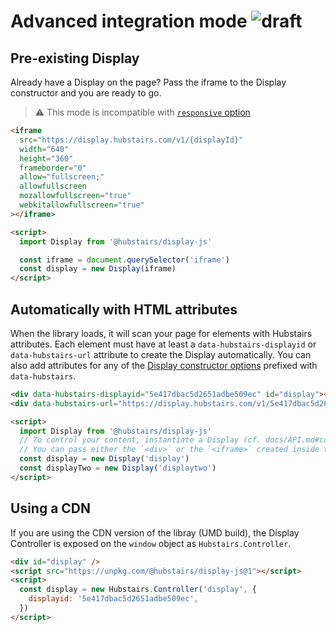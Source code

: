 # Advanced integration mode ![draft]

## Pre-existing Display

Already have a Display on the page? Pass the iframe to the Display constructor and you are ready to go.

> ⚠ This mode is incompatible with [`responsive` option](API.md#constructor)

```html
<iframe
  src="https://display.hubstairs.com/v1/{displayId}"
  width="640"
  height="360"
  frameborder="0"
  allow="fullscreen;"
  allowfullscreen
  mozallowfullscreen="true"
  webkitallowfullscreen="true"
></iframe>

<script>
  import Display from '@hubstairs/display-js'

  const iframe = document.querySelector('iframe')
  const display = new Display(iframe)
</script>
```

## Automatically with HTML attributes

When the library loads, it will scan your page for elements with Hubstairs attributes. Each element must have at least a `data-hubstairs-displayid` or `data-hubstairs-url` attribute to create the Display automatically. You can also add attributes for any of the [Display constructor options](API.md#constructor) prefixed with `data-hubstairs`.

```html
<div data-hubstairs-displayid="5e417dbac5d2651adbe509ec" id="display"></div>
<div data-hubstairs-url="https://display.hubstairs.com/v1/5e417dbac5d2651adbe509ec" id="displaytwo"></div>

<script>
  import Display from '@hubstairs/display-js'
  // To control your content, instantiate a Display (cf. docs/API.md#contrcutor)
  // You can pass either the `<div>` or the `<iframe>` created inside the div.
  const display = new Display('display')
  const displayTwo = new Display('displaytwo')
</script>
```

## Using a CDN

If you are using the CDN version of the libray (UMD build), the Display Controller is exposed on the `window` object as `Hubstairs.Controller`.

```html
<div id="display" />
<script src="https://unpkg.com/@hubstairs/display-js@1"></script>
<script>
  const display = new Hubstairs.Controller('display', {
    displayid: '5e417dbac5d2651adbe509ec',
  })
</script>
```

[draft]: https://img.shields.io/badge/draft-orange
